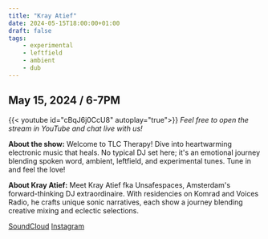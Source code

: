 ```yaml
---
title: "Kray Atief"
date: 2024-05-15T18:00:00+01:00
draft: false
tags:
    - experimental
    - leftfield
    - ambient
    - dub
---
```


## May 15, 2024 / 6-7PM
{{< youtube id="cBqJ6j0CcU8" autoplay="true">}}
*Feel free to open the stream in YouTube and chat live with us!*

**About the show:**
Welcome to TLC Therapy! Dive into heartwarming electronic music that heals. No typical DJ set here; it's an emotional journey blending spoken word, ambient, leftfield, and experimental tunes. Tune in and feel the love!

**About Kray Atief:**
Meet Kray Atief fka Unsafespaces, Amsterdam's forward-thinking DJ extraordinaire. With residencies on Komrad and Voices Radio, he crafts unique sonic narratives, each show a journey blending creative mixing and eclectic selections.


[SoundCloud](https://soundcloud.com/unsafespaces_android_c17)
[Instagram](https://www.instagram.com/kray.atief)

